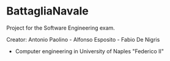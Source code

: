 # BattagliaNavale

Project for the Software Engineering exam.

Creator: Antonio Paolino - Alfonso Esposito - Fabio De Nigris

- Computer engineering in University of Naples "Federico II"
